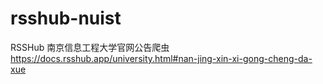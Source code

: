 # rsshub-nuist
RSSHub 南京信息工程大学官网公告爬虫 https://docs.rsshub.app/university.html#nan-jing-xin-xi-gong-cheng-da-xue
